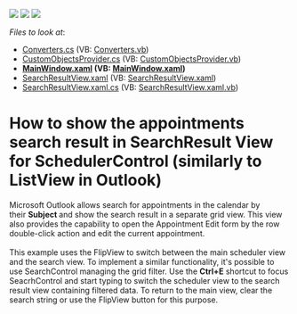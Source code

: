 <!-- default badges list -->
![](https://img.shields.io/endpoint?url=https://codecentral.devexpress.com/api/v1/VersionRange/128657476/22.2.2%2B)
[![](https://img.shields.io/badge/Open_in_DevExpress_Support_Center-FF7200?style=flat-square&logo=DevExpress&logoColor=white)](https://supportcenter.devexpress.com/ticket/details/T278605)
[![](https://img.shields.io/badge/📖_How_to_use_DevExpress_Examples-e9f6fc?style=flat-square)](https://docs.devexpress.com/GeneralInformation/403183)
<!-- default badges end -->
<!-- default file list -->
*Files to look at*:

* [Converters.cs](./CS/SearchResultViewDemo/Converters.cs) (VB: [Converters.vb](./VB/SearchResultViewDemo/Converters.vb))
* [CustomObjectsProvider.cs](./CS/SearchResultViewDemo/CustomObjectsProvider.cs) (VB: [CustomObjectsProvider.vb](./VB/SearchResultViewDemo/CustomObjectsProvider.vb))
* **[MainWindow.xaml](./CS/SearchResultViewDemo/MainWindow.xaml) (VB: [MainWindow.xaml](./VB/SearchResultViewDemo/MainWindow.xaml))**
* [SearchResultView.xaml](./CS/SearchResultViewDemo/SearchResultView.xaml) (VB: [SearchResultView.xaml](./VB/SearchResultViewDemo/SearchResultView.xaml))
* [SearchResultView.xaml.cs](./CS/SearchResultViewDemo/SearchResultView.xaml.cs) (VB: [SearchResultView.xaml.vb](./VB/SearchResultViewDemo/SearchResultView.xaml.vb))
<!-- default file list end -->
# How to show the appointments search result in SearchResult View for SchedulerControl (similarly to ListView in Outlook)


<p>Microsoft Outlook allows search for appointments in the calendar by their <strong>Subject </strong>and show the search result in a separate grid view. This view also provides the capability to open the Appointment Edit form by the row double-click action and edit the current appointment.<br><br>This example uses the FlipView to switch between the main scheduler view and the search view. To implement a similar functionality, it's possible to use SearchControl managing the grid filter. Use the <strong>Ctrl+E</strong> shortcut to focus SeacrhControl and start typing to switch the scheduler view to the search result view containing filtered data. To return to the main view, clear the search string or use the FlipView button for this purpose. </p>

<br/>


